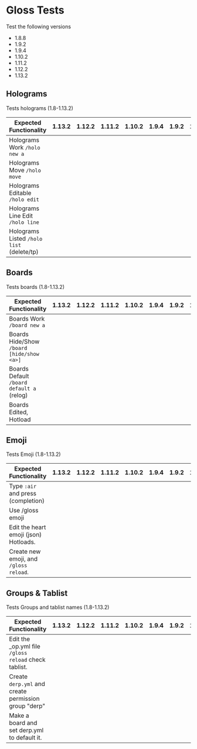 # Gloss Tests
Test the following versions
* 1.8.8
* 1.9.2
* 1.9.4
* 1.10.2
* 1.11.2
* 1.12.2
* 1.13.2

## Holograms
Tests holograms (1.8-1.13.2)

| Expected Functionality                    | 1.13.2 | 1.12.2 | 1.11.2 | 1.10.2 | 1.9.4 | 1.9.2 | 1.8.8 |
|-------------------------------------------|--------|--------|--------|--------|-------|-------|-------|
| Holograms Work `/holo new a`              |        |        |        |        |       |       |       |
| Holograms Move `/holo move`               |        |        |        |        |       |       |       |
| Holograms Editable `/holo edit`           |        |        |        |        |       |       |       |
| Holograms Line Edit `/holo line`          |        |        |        |        |       |       |       |
| Holograms Listed `/holo list` (delete/tp) |        |        |        |        |       |       |       |

## Boards
Tests boards (1.8-1.13.2)

| Expected Functionality                    | 1.13.2 | 1.12.2 | 1.11.2 | 1.10.2 | 1.9.4 | 1.9.2 | 1.8.8 |
|-------------------------------------------|--------|--------|--------|--------|-------|-------|-------|
| Boards Work `/board new a`                |        |        |        |        |       |       |       |
| Boards Hide/Show `/board [hide/show <a>]` |        |        |        |        |       |       |       |
| Boards Default `/board default a` (relog) |        |        |        |        |       |       |       |
| Boards Edited, Hotload                    |        |        |        |        |       |       |       |

## Emoji
Tests Emoji (1.8-1.13.2)

| Expected Functionality                   | 1.13.2 | 1.12.2 | 1.11.2 | 1.10.2 | 1.9.4 | 1.9.2 | 1.8.8 |
|------------------------------------------|--------|--------|--------|--------|-------|-------|-------|
| Type `:air` and press <TAB> (completion) |        |        |        |        |       |       |       |
| Use /gloss emoji                         |        |        |        |        |       |       |       |
| Edit the heart emoji (json) Hotloads.    |        |        |        |        |       |       |       |
| Create new emoji, and `/gloss reload`.   |        |        |        |        |       |       |       |
  
## Groups & Tablist
Tests Groups and tablist names (1.8-1.13.2)

| Expected Functionality                               | 1.13.2 | 1.12.2 | 1.11.2 | 1.10.2 | 1.9.4 | 1.9.2 | 1.8.8 |
|------------------------------------------------------|--------|--------|--------|--------|-------|-------|-------|
| Edit the _op.yml file `/gloss reload` check tablist. |        |        |        |        |       |       |       |
| Create `derp.yml` and create permission group "derp" |        |        |        |        |       |       |       |
| Make a board and set derp.yml to default it.         |        |        |        |        |       |       |       |
